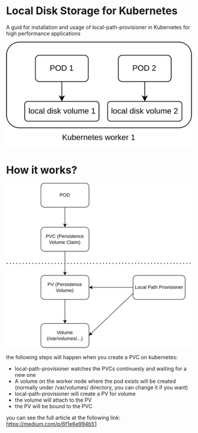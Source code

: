 # Local Disk Storage for Kubernetes
A guid for installation and usage of local-path-provisioner in Kubernetes for high performance applications

<p align="center">
  <img src="pictures/local-storage-introduction.png?raw=true" />
</p>

# How it works?
<p align="center">
  <img src="pictures/local-storage-pv-and-pvc.png?raw=true" />
</p>
the following steps will happen when you create a PVC on kubernetes:

- local-path-provisioner watches the PVCs continuesly and waiting for a new one
- A volume on the worker node where the pod exists will be created (normally under /var/volumes/ directory, you can change it if you want)
- local-path-provisioner will create a PV for volume
- the volume will attach to the PV
- the PV will be bound to the PVC

you can see the full article at the following link: https://medium.com/p/6f1e6e994b51
